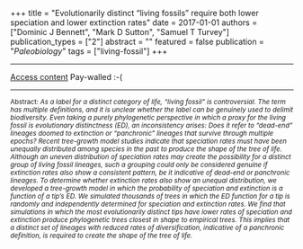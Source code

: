 +++
title = "Evolutionarily distinct “living fossils” require both lower speciation and lower extinction rates"
date = 2017-01-01
authors = ["Dominic J Bennett", "Mark D Sutton", "Samuel T Turvey"]
publication_types = ["2"]
abstract = ""
featured = false
publication = "*Paleobiology*"
tags = ["living-fossil"]
+++

----

[Access content](https://doi.org/10.1017/pab.2016.36) Pay-walled :-(

----

<sup>Abstract: *As a label for a distinct category of life, “living fossil” is controversial. The term has multiple definitions, and it is unclear whether the label can be genuinely used to delimit biodiversity. Even taking a purely phylogenetic perspective in which a proxy for the living fossil is evolutionary distinctness (ED), an inconsistency arises: Does it refer to “dead-end” lineages doomed to extinction or “panchronic” lineages that survive through multiple epochs? Recent tree-growth model studies indicate that speciation rates must have been unequally distributed among species in the past to produce the shape of the tree of life. Although an uneven distribution of speciation rates may create the possibility for a distinct group of living fossil lineages, such a grouping could only be considered genuine if extinction rates also show a consistent pattern, be it indicative of dead-end or panchronic lineages. To determine whether extinction rates also show an unequal distribution, we developed a tree-growth model in which the probability of speciation and extinction is a function of a tip’s ED. We simulated thousands of trees in which the ED function for a tip is randomly and independently determined for speciation and extinction rates. We find that simulations in which the most evolutionarily distinct tips have lower rates of speciation and extinction produce phylogenetic trees closest in shape to empirical trees. This implies that a distinct set of lineages with reduced rates of diversification, indicative of a panchronic definition, is required to create the shape of the tree of life.*</sup>



